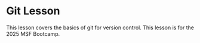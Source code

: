 # Git Lesson

This lesson covers the basics of git for version control.
This lesson is for the 2025 MSF Bootcamp.
